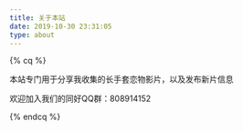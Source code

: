 ```yaml
---
title: 关于本站
date: 2019-10-30 23:31:05
type: about
---
```


{% cq %} 

本站专门用于分享我收集的长手套恋物影片，以及发布新片信息

欢迎加入我们的同好QQ群：808914152

{% endcq %} 

